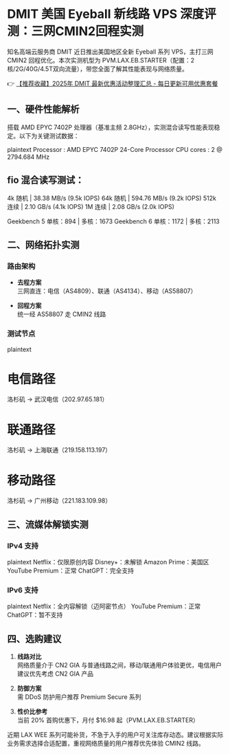 # DMIT 美国 Eyeball 新线路 VPS 深度评测：三网CMIN2回程实测

知名高端云服务商 DMIT 近日推出美国地区全新 Eyeball 系列 VPS，主打三网 CMIN2 回程优化。本次实测机型为 PVM.LAX.EB.STARTER（配置：2核/2G/40G/4.5T双向流量），带您全面了解其性能表现与网络质量。

👉 [【推荐收藏】2025年 DMIT 最新优惠活动整理汇总 - 每日更新可用优惠套餐](https://bit.ly/dmit_coupon)

## 一、硬件性能解析
搭载 AMD EPYC 7402P 处理器（基准主频 2.8GHz），实测混合读写性能表现稳定。以下为关键测试数据：

plaintext
Processor  : AMD EPYC 7402P 24-Core Processor
CPU cores  : 2 @ 2794.684 MHz

fio 混合读写测试：
---------------------------------
4k 随机   | 38.38 MB/s (9.5k IOPS)
64k 随机  | 594.76 MB/s (9.2k IOPS)
512k 连续 | 2.10 GB/s (4.1k IOPS)
1M 连续   | 2.08 GB/s (2.0k IOPS)

Geekbench 5 单核：894 | 多核：1673
Geekbench 6 单核：1172 | 多核：2113

## 二、网络拓扑实测
### 路由架构
- **去程方案**  
  三网直连：电信（AS4809）、联通（AS4134）、移动（AS58807）
  
- **回程方案**  
  统一经 AS58807 走 CMIN2 线路

### 测试节点
plaintext
# 电信路径
洛杉矶 → 武汉电信（202.97.65.181）

# 联通路径
洛杉矶 → 上海联通（219.158.113.197）

# 移动路径
洛杉矶 → 广州移动（221.183.109.98）

## 三、流媒体解锁实测
### IPv4 支持
plaintext
Netflix：仅限原创内容
Disney+：未解锁
Amazon Prime：美国区
YouTube Premium：正常
ChatGPT：完全支持

### IPv6 支持
plaintext
Netflix：全内容解锁（迈阿密节点）
YouTube Premium：正常
ChatGPT：暂不支持

## 四、选购建议
1. **线路对比**  
   网络质量介于 CN2 GIA 与普通线路之间，移动/联通用户体验更优，电信用户建议优先考虑 CN2 GIA 产品

2. **防御方案**  
   需 DDoS 防护用户推荐 Premium Secure 系列

3. **性价比参考**  
   当前 20% 首购优惠下，月付 $16.98 起（PVM.LAX.EB.STARTER）

近期 LAX WEE 系列可能补货，不急于入手的用户可关注库存动态。建议根据实际业务需求选择合适配置，重视网络质量的用户推荐优先体验 CMIN2 线路。